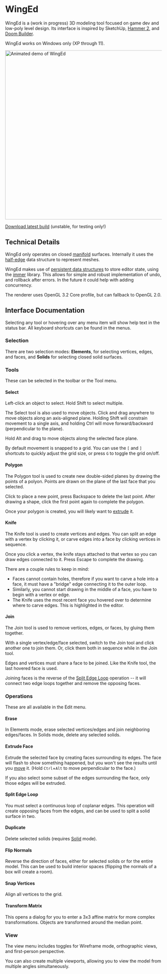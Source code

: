 # WingEd

WingEd is a (work in progress) 3D modeling tool focused on game dev and low-poly level design. Its interface is inspired by SketchUp, [Hammer 2](https://developer.valvesoftware.com/wiki/Source_2), and [Doom Builder](https://doomwiki.org/wiki/Doom_Builder_2).

WingEd works on Windows only (XP through 11).

<img src="http://chroma.zone/img/winged-demo.webp" width="542" alt="Animated demo of WingEd">

[Download latest build](https://github.com/vanjac/WingEd/releases/latest/download/winged.exe) (unstable, for testing only!)

## Technical Details

WingEd only operates on closed [manifold](https://en.wikipedia.org/wiki/Surface_(topology)) surfaces. Internally it uses the [half-edge](https://en.wikipedia.org/wiki/Doubly_connected_edge_list) data structure to represent meshes.

WingEd makes use of [persistent data structures](https://en.wikipedia.org/wiki/Persistent_data_structure) to store editor state, using the [immer](https://github.com/arximboldi/immer) library. This allows for simple and robust implementation of undo, and rollback after errors. In the future it could help with adding concurrency.

The renderer uses OpenGL 3.2 Core profile, but can fallback to OpenGL 2.0.

## Interface Documentation

Selecting any tool or hovering over any menu item will show help text in the status bar. All keyboard shortcuts can be found in the menus.

### Selection

There are two selection modes: **Elements**, for selecting vertices, edges, and faces, and **Solids** for selecting closed solid surfaces.

### Tools

These can be selected in the toolbar or the Tool menu.

#### Select

Left-click an object to select. Hold Shift to select multiple.

The Select tool is also used to move objects. Click and drag anywhere to move objects along an axis-aligned plane. Holding Shift will constrain movement to a single axis, and holding Ctrl will move forward/backward (perpendicular to the plane).

Hold Alt and drag to move objects along the selected face plane.

By default movement is snapped to a grid. You can use the `[` and `]` shortcuts to quickly adjust the grid size, or press `G` to toggle the grid on/off.

#### Polygon

The Polygon tool is used to create new double-sided planes by drawing the points of a polyon. Points are drawn on the plane of the last face that you selected.

Click to place a new point, press Backspace to delete the last point. After drawing a shape, click the first point again to complete the polygon.

Once your polygon is created, you will likely want to [extrude](#extrude-face) it.

#### Knife

The Knife tool is used to create vertices and edges. You can split an edge with a vertex by clicking it, or carve edges into a face by clicking vertices in sequence.

Once you click a vertex, the knife stays attached to that vertex so you can draw edges connected to it. Press Escape to complete the drawing.

There are a couple rules to keep in mind:

- Faces cannot contain holes, therefore if you want to carve a hole into a face, it must have a "bridge" edge connecting it to the outer loop.
- Similarly, you cannot start drawing in the middle of a face, you have to begin with a vertex or edge.
- The Knife uses the most recent face you hovered over to determine where to carve edges. This is highlighted in the editor.

#### Join

The Join tool is used to remove vertices, edges, or faces, by gluing them together.

With a single vertex/edge/face selected, switch to the Join tool and click another one to join them. Or, click them both in sequence while in the Join tool.

Edges and vertices must share a face to be joined. Like the Knife tool, the last hovered face is used.

Joining faces is the reverse of the [Split Edge Loop](#split-edge-loop) operation -- it will connect two edge loops together and remove the opposing faces.

### Operations

These are all available in the Edit menu.

#### Erase
In Elements mode, erase selected vertices/edges and join neighboring edges/faces. In Solids mode, delete any selected solids.

#### Extrude Face

Extrude the selected face by creating faces surrounding its edges. The face will flash to show something happened, but you won't see the results until you [move](#select) it. (Hold `Ctrl`+`Alt` to move perpendicular to the face.)

If you also select some subset of the edges surrounding the face, only those edges will be extruded.

#### Split Edge Loop

You must select a continuous loop of coplanar edges. This operation will create opposing faces from the edges, and can be used to split a solid surface in two.

#### Duplicate

Delete selected solids (requires [Solid](#selection) mode).

#### Flip Normals

Reverse the direction of faces, either for selected solids or for the entire model. This can be used to build interior spaces (flipping the normals of a box will create a room).

#### Snap Vertices

Align all vertices to the grid.

#### Transform Matrix

This opens a dialog for you to enter a 3x3 affine matrix for more complex transformations. Objects are transformed around the median point.

### View

The view menu includes toggles for Wireframe mode, orthographic views, and first-person perspective.

You can also create multiple viewports, allowing you to view the model from multiple angles simultaneously.
